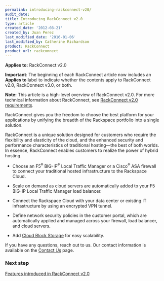 ```yaml
---
permalink: introducing-rackconnect-v20/
audit_date:
title: Introducing RackConnect v2.0
type: article
created_date: '2012-08-21'
created_by: Juan Perez
last_modified_date: '2016-01-06'
last_modified_by: Catherine Richardson
product: RackConnect
product_url: rackconnect
---
```


**Applies to:** RackConnect v2.0

**Important**: The beginning of each RackConnect article now includes an
**Applies to** label to indicate whether the contents apply to
RackConnect v2.0, RackConnect v3.0, or both.

**Note:** This article is a high-level overview of RackConnect v2.0. For
more technical information about RackConnect, see [RackConnect v2.0 requirements](/how-to/rackconnect-v20-requirements).

RackConnect gives you the freedom to choose the best platform for your
applications by unifying the breadth of the Rackspace portfolio into a
single solution.

RackConnect is a unique solution designed for customers who require the
flexibility and elasticity of the cloud, and the enhanced security and
performance characteristics of traditional hosting&mdash;the best of both
worlds. In essence, RackConnect enables customers to realize the power
of hybrid hosting.

-   Choose an F5<sup>&reg;</sup> BIG-IP<sup>&reg;</sup> Local Traffic Manager or a Cisco<sup>&reg;</sup> ASA firewall
    to connect your traditional hosted infrastructure to the
    Rackspace Cloud.

-   Scale on demand as cloud servers are automatically added to your F5
    BIG-IP Local Traffic Manager load balancer.

-   Connect the Rackspace Cloud with your data center or existing IT
    infrastructure by using an encrypted VPN tunnel.

-   Define network security policies in the customer portal, which are
    automatically applied and managed across your firewall, load
    balancer, and cloud servers.

-   Add [Cloud Block
    Storage](http://www.rackspace.com/cloud/block-storage/) for
    easy scalability.

If you have any questions, reach out to us. Our contact
information is available on the [Contact
Us](/how-to/support) page.

### Next step

[Features introduced in RackConnect v2.0](/how-to/features-introduced-in-rackconnect-v20)
